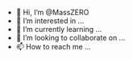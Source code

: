 - 👋 Hi, I’m @MassZERO
- 👀 I’m interested in ...
- 🌱 I’m currently learning ...
- 💞️ I’m looking to collaborate on ...
- 📫 How to reach me ...

<!---
MassZERO/MassZERO is a ✨ special ✨ repository because its `README.md` (this file) appears on your GitHub profile.
You can click the Preview link to take a look at your changes.
--->
